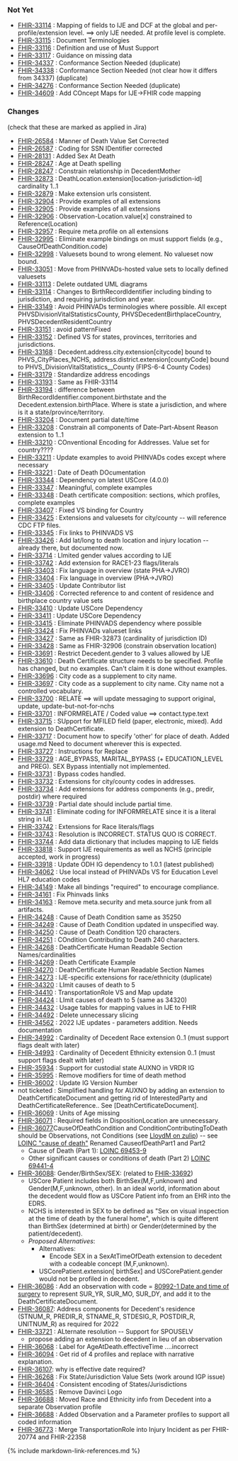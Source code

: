 ### Not Yet
* [FHIR-33114](https://jira.hl7.org/browse/FHIR-33114) :  Mapping of fields to IJE and DCF at the global and per-profile/extension level. ==> only IJE needed.  At profile level is complete.
* [FHIR-33115](https://jira.hl7.org/browse/FHIR-33115) :  Document Terminologies
* [FHIR-33116](https://jira.hl7.org/browse/FHIR-33116) :  Definition and use of Must Support
* [FHIR-33117](https://jira.hl7.org/browse/FHIR-33117) :  Guidance on missing data
* [FHIR-34337](https://jira.hl7.org/browse/FHIR-34337) :    Conformance Section Needed (duplicate)
* [FHIR-34338](https://jira.hl7.org/browse/FHIR-34338) :    Conformance Section Needed (not clear how it differs from 34337) (duplicate)
* [FHIR-34276](https://jira.hl7.org/browse/FHIR-34276) :    Conformance Section Needed (duplicate)
* [FHIR-34609](https://jira.hl7.org/browse/FHIR-34609) :    Add COncept Maps for IJE->FHIR code mapping

### Changes
(check that these are marked as applied in Jira)
* [FHIR-26584](https://jira.hl7.org/browse/FHIR-26584) :  Manner of Death Value Set Corrected
* [FHIR-26587](https://jira.hl7.org/browse/FHIR-26587) :  Coding for SSN IDentifier corrected
* [FHIR-28131](https://jira.hl7.org/browse/FHIR-28131) :  Added Sex At Death
* [FHIR-28247](https://jira.hl7.org/browse/FHIR-28245) :  Age at Death spelling
* [FHIR-28247](https://jira.hl7.org/browse/FHIR-28247) :  Constrain relationship in DecedentMother
* [FHIR-32873](https://jira.hl7.org/browse/FHIR-32873) :  DeathLocation.extension[location-jurisdiction-id] cardinality 1..1
* [FHIR-32879](https://jira.hl7.org/browse/FHIR-32879) :  Make extension urls consistent.
* [FHIR-32904](https://jira.hl7.org/browse/FHIR-32904) :  Provide examples of all extensions
* [FHIR-32905](https://jira.hl7.org/browse/FHIR-32905) :  Provide examples of all extensions
* [FHIR-32906](https://jira.hl7.org/browse/FHIR-32906) :  Observation-Location.value[x] constrained to Reference(Location)
* [FHIR-32957](https://jira.hl7.org/browse/FHIR-32957) :  Require meta.profile on all extensions
* [FHIR-32995](https://jira.hl7.org/browse/FHIR-32995) :  Eliminate example bindings on must support fields (e.g., CauseOfDeathCondition.code)
* [FHIR-32998](https://jira.hl7.org/browse/FHIR-32998) :  Valuesets bound to wrong element.   No valueset now bound.
* [FHIR-33051](https://jira.hl7.org/browse/FHIR-33051) :  Move from PHINVADs-hosted value sets to locally defined valuesets
* [FHIR-33113](https://jira.hl7.org/browse/FHIR-33113) :  Delete outdated UML diagrams
* [FHIR-33114](https://jira.hl7.org/browse/FHIR-33114) :  Changes to BirthRecordIdentifier including binding to jurisdiction, and requiring jurisdiction and year.
* [FHIR-33149](https://jira.hl7.org/browse/FHIR-33149) :  Avoid PHINVADs terminologies where possible.   All except PHVSDivisionVitalStatisticsCounty, PHVSDecedentBirthplaceCountry, PHVSDecedentResidentCountry
* [FHIR-33151](https://jira.hl7.org/browse/FHIR-33151) :  avoid patternFixed
* [FHIR-33152](https://jira.hl7.org/browse/FHIR-33152) :  Defined VS for states, provinces, territories and jurisdictions.
* [FHIR-33168](https://jira.hl7.org/browse/FHIR-33168) :  Decedent.address.city.extension[citycode] bound to PHVS_CityPlaces_NCHS, address.district.extension[countyCode] bound to PHVS_DivisionVitalStatistics__County (FIPS-6-4 County Codes)
* [FHIR-33179](https://jira.hl7.org/browse/FHIR-33179) :  Standardize address encodings
* [FHIR-33193](https://jira.hl7.org/browse/FHIR-33193) :  Same as FHIR-33114
* [FHIR-33194](https://jira.hl7.org/browse/FHIR-33194) :  difference between BirthRecordIdentifier.component.birthstate and the Decedent.extension.birthPlace.   Where is state a jurisdiction, and where is it a state/province/territory.
* [FHIR-33204](https://jira.hl7.org/browse/FHIR-33204) :  Document partial date/time
* [FHIR-33208](https://jira.hl7.org/browse/FHIR-33208) :  Constrain all components of Date-Part-Absent Reason extension to 1..1
* [FHIR-33210](https://jira.hl7.org/browse/FHIR-33210) :  COnventional Encoding for Addresses.  Value set for country????
* [FHIR-33211](https://jira.hl7.org/browse/FHIR-33211) :  Update examples to avoid PHINVADs codes except where necessary
* [FHIR-33221](https://jira.hl7.org/browse/FHIR-33221) :  Date of Death DOcumentation
* [FHIR-33344](https://jira.hl7.org/browse/FHIR-33344) :  Dependency on latest USCore (4.0.0)
* [FHIR-33347](https://jira.hl7.org/browse/FHIR-33347) :  Meaningful, complete examples
* [FHIR-33348](https://jira.hl7.org/browse/FHIR-33348) :  Death certificate composition:  sections, which profiles, complete examples
* [FHIR-33407](https://jira.hl7.org/browse/FHIR-33407) :  Fixed VS binding for Country
* [FHIR-33425](https://jira.hl7.org/browse/FHIR-33425) :  Extensions and valuesets for city/county -- will reference CDC FTP files.
* [FHIR-33345](https://jira.hl7.org/browse/FHIR-33345) :  Fix links to PHINVADS VS
* [FHIR-33426](https://jira.hl7.org/browse/FHIR-33426) :  Add lat/long to death location and injury location  -- already there, but documented now.
* [FHIR-33714](https://jira.hl7.org/browse/FHIR-33714) :  LImited gender values according to IJE
* [FHIR-33742](https://jira.hl7.org/browse/FHIR-33742) :  Add extension for RACE1-23 flags/literals
* [FHIR-33403](https://jira.hl7.org/browse/FHIR-33403) :  Fix language in overview (state PHA->JVRO)
* [FHIR-33404](https://jira.hl7.org/browse/FHIR-33404) :  Fix language in overview (PHA->JVRO)
* [FHIR-33405](https://jira.hl7.org/browse/FHIR-33405) :  Update Contributor list
* [FHIR-33406](https://jira.hl7.org/browse/FHIR-33406) :  Corrected reference to and content of residence and birthplace country value sets
* [FHIR-33410](https://jira.hl7.org/browse/FHIR-33410) :  Update USCore Dependency
* [FHIR-33411](https://jira.hl7.org/browse/FHIR-33411) :  Update USCore Dependency
* [FHIR-33415](https://jira.hl7.org/browse/FHIR-33415) :  Eliminate PHINVADS dependency where possible
* [FHIR-33424](https://jira.hl7.org/browse/FHIR-33424) :  Fix PHINVADs valueset links
* [FHIR-33427](https://jira.hl7.org/browse/FHIR-33427) :  Same as FHIR-32873 (cardinality of jurisdiction ID)
* [FHIR-33428](https://jira.hl7.org/browse/FHIR-33428) :  Same as FHIR-32906 (constrain observation location)
* [FHIR-33691](https://jira.hl7.org/browse/FHIR-33491) :  Restrict Decedent.gender to 3 values allowed by IJE
* [FHIR-33610](https://jira.hl7.org/browse/FHIR-33610) :  Death Certificate structure needs to be specified.   Profile has changed, but no examples.  Can't claim it is done without examples.
* [FHIR-33696](https://jira.hl7.org/browse/FHIR-33696) :  City code as a supplement to city name.
* [FHIR-33697](https://jira.hl7.org/browse/FHIR-33697) :  City code as a supplement to city name.  City name not a controlled vocabulary.
* [FHIR-33700](https://jira.hl7.org/browse/FHIR-33700) :    RELATE ==> will update messaging to support original, update, update-but-not-for-nchs
* [FHIR-33701](https://jira.hl7.org/browse/FHIR-33701) :    INFORMRELATE / Coded value ==> contact.type.text
* [FHIR-33715](https://jira.hl7.org/browse/FHIR-33715) :  SUpport for MFILED field (paper, electronic, mixed).  Add extension to DeathCertificate.
* [FHIR-33717](https://jira.hl7.org/browse/FHIR-33717) :  Document how to specify 'other' for place of death.  Added usage.md Need to document wherever this is expected.
* [FHIR-33727](https://jira.hl7.org/browse/FHIR-33727) :    Instructions for Replace
* [FHIR-33729](https://jira.hl7.org/browse/FHIR-33729) :    AGE_BYPASS, MARITAL_BYPASS (+ EDUCATION_LEVEL and PREG).  SEX Bypass intentially not implemented.
* [FHIR-33731](https://jira.hl7.org/browse/FHIR-33731) :    Bypass codes handled.
* [FHIR-33732](https://jira.hl7.org/browse/FHIR-33732) :    Extensions for city/county codes in addresses.
* [FHIR-33734](https://jira.hl7.org/browse/FHIR-33734) :    Add extensions for address components (e.g., predir, postdir) where required
* [FHIR-33739](https://jira.hl7.org/browse/FHIR-33739) :    Partial date should include partial time.
* [FHIR-33741](https://jira.hl7.org/browse/FHIR-33741) :    Eliminate coding for INFORMRELATE since it is a literal string in IJE
* [FHIR-33742](https://jira.hl7.org/browse/FHIR-33742) :    Extensions for Race literals/flags
* [FHIR-33743](https://jira.hl7.org/browse/FHIR-33743)    : Resolution is INCORRECT.  STATUS QUO IS CORRECT.
* [FHIR-33744](https://jira.hl7.org/browse/FHIR-33744) :  Add data dictionary that includes mapping to IJE fields
* [FHIR-33818](https://jira.hl7.org/browse/FHIR-33818) :    Support IJE requirements as well as NCHS (principle accepted, work in progress)
* [FHIR-33918](https://jira.hl7.org/browse/FHIR-33918) :    Update ODH IG dependency to 1.0.1 (latest published)
* [FHIR-34062](https://jira.hl7.org/browse/FHIR-34062) :    Use local instead of PHINVADs VS for Education Level HL7 education codes
* [FHIR-34149](https://jira.hl7.org/browse/FHIR-34149)    : Make all bindings "required" to encourage compliance.
* [FHIR-34161](https://jira.hl7.org/browse/FHIR-34161) :    Fix Phinvads links
* [FHIR-34163](https://jira.hl7.org/browse/FHIR-34163) :    Remove meta.security and meta.source junk from all artifacts.
* [FHIR-34248](https://jira.hl7.org/browse/FHIR-34248) :    Cause of Death Condition same as 35250
* [FHIR-34249](https://jira.hl7.org/browse/FHIR-34249) :    Cause of Death Condition updated in unspecified way.
* [FHIR-34250](https://jira.hl7.org/browse/FHIR-34250) :    Cause of Death Condition 120 characters.
* [FHIR-34251](https://jira.hl7.org/browse/FHIR-34251) :    COndition Contributing to Death 240 characters.
* [FHIR-34268](https://jira.hl7.org/browse/FHIR-34268) :    DeathCertificate Human Readable Section Names/cardinalities
* [FHIR-34269](https://jira.hl7.org/browse/FHIR-34269) :    Death Certificate Example
* [FHIR-34270](https://jira.hl7.org/browse/FHIR-34270) :    DeathCertificate Human Readable Section Names
* [FHIR-34273](https://jira.hl7.org/browse/FHIR-34273) :    IJE-specific extensions for race/ethnicity (duplicate)
* [FHIR-34320](https://jira.hl7.org/browse/FHIR-34320) :    LImit causes of death to 5
* [FHIR-34410](https://jira.hl7.org/browse/FHIR-34410) :    TransportationRole VS and Map update
* [FHIR-34424](https://jira.hl7.org/browse/FHIR-34424) :    LImit causes of death to 5 (same as 34320)
* [FHIR-34432](https://jira.hl7.org/browse/FHIR-34432) :    Usage tables for mapping values in IJE to FHIR
* [FHIR-34492](https://jira.hl7.org/browse/FHIR-34492) : Delete unnecessary slicing
* [FHIR-34562](https://jira.hl7.org/browse/FHIR-34562) : 2022 IJE updates - parameters addition.  Needs documentation
* [FHIR-34992](https://jira.hl7.org/browse/FHIR-34992) :    Cardinality of Decedent Race extension 0..1 (must support flags dealt with later)
* [FHIR-34993](https://jira.hl7.org/browse/FHIR-34993) :    Cardinality of Decedent Ethnicity extension 0..1 (must support flags dealt with later)
* [FHIR-35934](https://jira.hl7.org/browse/FHIR-35934) :    Support for custodial state AUXNO in VRDR IG
* [FHIR-35995](https://jira.hl7.org/browse/FHIR-35995)    : Remove modifiers for time of death method
* [FHIR-36002](https://jira.hl7.org/browse/FHIR-36002) :    Update IG Version Number
* not ticketed :  Simplified handling for AUXNO by adding an extension to DeathCertificateDocument and getting rid of InterestedParty and DeathCertificateReference.. See [DeathCertificateDocument].
* [FHIR-36069](https://jira.hl7.org/browse/FHIR-36069) :  Units of Age missing
* [FHIR-36071](https://jira.hl7.org/browse/FHIR-36071) :  Required fields in DispositionLocation are unnecessary.
* [FHIR-36077](https://jira.hl7.org/browse/FHIR-36077)CauseOfDeathCondition and ConditionContributingToDeath should be Observations, not Conditions (see [LloydM on zulip](https://chat.fhir.org/#narrow/stream/179166-implementers/topic/Cause.20Of.20Death)) -- see [LOINC "cause of death"](https://loinc.org/search/?t=1&s=cause+of+death) Renamed CauseofDeathPart1 and Part2
    * Cause of Death (Part 1):  [LOINC 69453-9 ](https://loinc.org/69453-9/)
    * Other significant causes or conditions of death (Part 2) [LOINC 69441-4](https://loinc.org/69441-4/)
* [FHIR-36088](https://jira.hl7.org/browse/FHIR-36088): Gender/BirthSex/SEX: (related to [FHIR-33692](https://jira.hl7.org/browse/FHIR-33692))
    * USCore Patient includes both BirthSex(M,F,unknown) and Gender(M,F,unknown, other).  In an ideal world, information about the decedent would flow as USCore Patient info from an EHR into the EDRS.
    * NCHS is interested in SEX to be defined as "Sex on visual inspection at the time of death by the funeral home", which is quite different than BirthSex (determined at birth) or Gender(determined by the patient/decedent).
    * *Proposed Alternatives*:
        * Alternatives:
            * Encode SEX in a SexAtTimeOfDeath extension to decedent with a codeable concept (M,F,unknown).
        * USCorePatient.extension[ birthSex] and USCorePatient.gender would not be profiled in decedent.
* [FHIR-36086](https://jira.hl7.org/browse/FHIR-36086) :   Add an observation with code = [80992-1 Date and time of surgery](https://loinc.org/80992-1/) to represent SUR_YR, SUR_MO, SUR_DY, and add it to the DeathCertificateDocument.
* [FHIR-36087](https://jira.hl7.org/browse/FHIR-36087): Address components for Decedent's residence (STNUM_R, PREDIR_R, STNAME_R, STDESIG_R, POSTDIR_R, UNITNUM_R) as required for 2022
* [FHIR-33721](https://jira.hl7.org/browse/FHIR-33721) :  ALternate resolution -- Support for SPOUSELV
    * propose adding an extension to decedent in lieu of an observation
* [FHIR-36068](https://jira.hl7.org/browse/FHIR-36068) :  Label for AgeAtDeath.effectiveTime ....incorrect
* [FHIR-36094](https://jira.hl7.org/browse/FHIR-36094) : Get rid of 4 profiles and replace with narrative explanation.
* [FHIR-36107](https://jira.hl7.org/browse/FHIR-36107): why is effective date required?
* [FHIR-36268](https://jira.hl7.org/browse/FHIR-36268) :  Fix State/Jurisdiction Value Sets (work around IGP issue)
* [FHIR-36404](https://jira.hl7.org/browse/FHIR-36404) :  Consistent encoding of States/Jurisdictions
* [FHIR-36585](https://jira.hl7.org/browse/FHIR-36585) : Remove Davinci Logo
* [FHIR-36688](https://jira.hl7.org/browse/FHIR-36682) : Moved Race and Ethnicity info from Decedent into a separate Observation profile
* [FHIR-36688](https://jira.hl7.org/browse/FHIR-36688) : Added Observation and a Parameter profiles to support all coded information
* [FHIR-36773](https://jira.hl7.org/browse/FHIR-36773) : Merge TransportationRole into Injury Incident as per FHIR-20774 and FHIR-22358


{% include markdown-link-references.md %}
